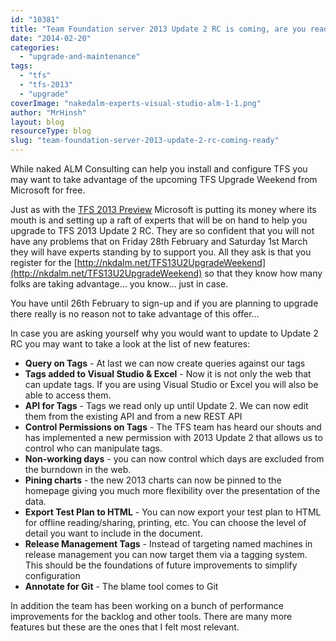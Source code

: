 ```yaml
---
id: "10381"
title: "Team Foundation server 2013 Update 2 RC is coming, are you ready?"
date: "2014-02-20"
categories:
  - "upgrade-and-maintenance"
tags:
  - "tfs"
  - "tfs-2013"
  - "upgrade"
coverImage: "nakedalm-experts-visual-studio-alm-1-1.png"
author: "MrHinsh"
layout: blog
resourceType: blog
slug: "team-foundation-server-2013-update-2-rc-coming-ready"
---
```


While naked ALM Consulting can help you install and configure TFS you may want to take advantage of the upcoming TFS Upgrade Weekend from Microsoft for free.

Just as with the [TFS 2013 Preview](http://nkdagility.com/the-great-team-foundation-server-2013-upgrade-weekend/) Microsoft is putting its money where its mouth is and setting up a raft of experts that will be on hand to help you upgrade to TFS 2013 Update 2 RC. They are so confident that you will not have any problems that on Friday 28th February and Saturday 1st March they will have experts standing by to support you. All they ask is that you register for the [http://nkdalm.net/TFS13U2UpgradeWeekend](http://nkdalm.net/TFS13U2UpgradeWeekend) so that they know how many folks are taking advantage… you know… just in case.

You have until 26th February to sign-up and if you are planning to upgrade there really is no reason not to take advantage of this offer…

In case you are asking yourself why you would want to update to Update 2 RC you may want to take a look at the list of new features:

- **Query on Tags** - At last we can now create queries against our tags
- **Tags added to Visual Studio & Excel** - Now it is not only the web that can update tags. If you are using Visual Studio or Excel you will also be able to access them.
- **API for Tags** - Tags we read only up until Update 2. We can now edit them from the existing API and from a new REST API
- **Control Permissions on Tags** - The TFS team has heard our shouts and has implemented a new permission with 2013 Update 2 that allows us to control who can manipulate tags.
- **Non-working days** - you can now control which days are excluded from the burndown in the web.
- **Pining charts** - the new 2013 charts can now be pinned to the homepage giving you much more flexibility over the presentation of the data.
- **Export Test Plan to HTML** - You can now export your test plan to HTML for offline reading/sharing, printing, etc. You can choose the level of detail you want to include in the document.
- **Release Management Tags** \- Instead of targeting named machines in release management you can now target them via a tagging system. This should be the foundations of future improvements to simplify configuration
- **Annotate for Git** - The blame tool comes to Git

In addition the team has been working on a bunch of performance improvements for the backlog and other tools. There are many more features but these are the ones that I felt most relevant.
